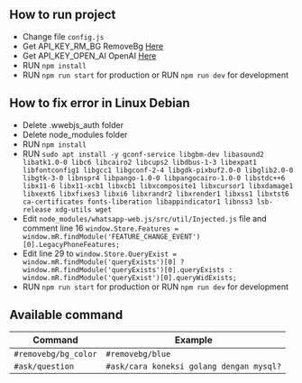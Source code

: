 ## How to run project
- Change file `config.js`
- Get API_KEY_RM_BG RemoveBg [Here](https://www.remove.bg/api#api-reference)
- Get API_KEY_OPEN_AI OpenAI [Here](https://beta.openai.com/account/api-keys)
- RUN `npm install`
- RUN `npm run start` for production 
or RUN `npm run dev` for development

## How to fix error in Linux Debian
- Delete .wwebjs_auth folder
- Delete node_modules folder
- RUN `npm install`
- RUN `sudo apt install -y gconf-service libgbm-dev libasound2 libatk1.0-0 libc6 libcairo2 libcups2 libdbus-1-3 libexpat1 libfontconfig1 libgcc1 libgconf-2-4 libgdk-pixbuf2.0-0 libglib2.0-0 libgtk-3-0 libnspr4 libpango-1.0-0 libpangocairo-1.0-0 libstdc++6 libx11-6 libx11-xcb1 libxcb1 libxcomposite1 libxcursor1 libxdamage1 libxext6 libxfixes3 libxi6 libxrandr2 libxrender1 libxss1 libxtst6 ca-certificates fonts-liberation libappindicator1 libnss3 lsb-release xdg-utils wget`
- Edit `node_modules/whatsapp-web.js/src/util/Injected.js` file and comment line 16 `window.Store.Features = window.mR.findModule('FEATURE_CHANGE_EVENT')[0].LegacyPhoneFeatures;`
- Edit line 29 to `window.Store.QueryExist = window.mR.findModule('queryExists')[0] ? window.mR.findModule('queryExists')[0].queryExists : window.mR.findModule('queryExist')[0].queryWidExists;`
- RUN `npm run start` for production 
or RUN `npm run dev` for development

## Available command
Command  | Example
------------- | -------------
`#removebg/bg_color`  | `#removebg/blue`
`#ask/question`  | `#ask/cara koneksi golang dengan mysql?`
